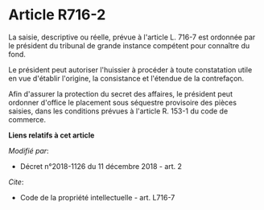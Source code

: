 # Article R716-2

La saisie, descriptive ou réelle, prévue à l'article L. 716-7 est ordonnée par le président du tribunal de grande instance
compétent pour connaître du fond.

Le président peut autoriser l'huissier à procéder à toute constatation utile en vue d'établir l'origine, la consistance et
l'étendue de la contrefaçon.

Afin d'assurer la protection du secret des affaires, le président peut ordonner d'office le placement sous séquestre
provisoire des pièces saisies, dans les conditions prévues à l'article R. 153-1 du code de commerce.

**Liens relatifs à cet article**

_Modifié par_:

  - Décret n°2018-1126 du 11 décembre 2018 - art. 2

_Cite_:

  - Code de la propriété intellectuelle - art. L716-7
